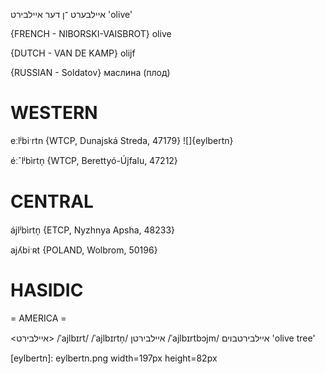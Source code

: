 איילבערט
־ן
דער
איילבירט
'olive'

{FRENCH - NIBORSKI-VAISBROT}
olive

{DUTCH - VAN DE KAMP}
olijf

{RUSSIAN - Soldatov}
маслина (плод)

WESTERN
========

eːlʲbiˑrtn {WTCP, Dunajská Streda, 47179}
![]{eylbertn}

éːˆlʲbìrtn̩ {WTCP, Berettyó-Újfalu, 47212}

CENTRAL
========

ájlʲbìrtn̩ {ETCP, Nyzhnya Apsha, 48233}

ajʎbiˑʀt {POLAND, Wolbrom, 50196}

HASIDIC
=======
= AMERICA = 

<איילבירט>
/ˈajlbɪrt/
/ˈajlbɪrtn̩/ איילבירטן
/ˈajlbɪrtbɔjm/ איילבירטבוים 'olive tree'

[eylbertn]: eylbertn.png width=197px height=82px